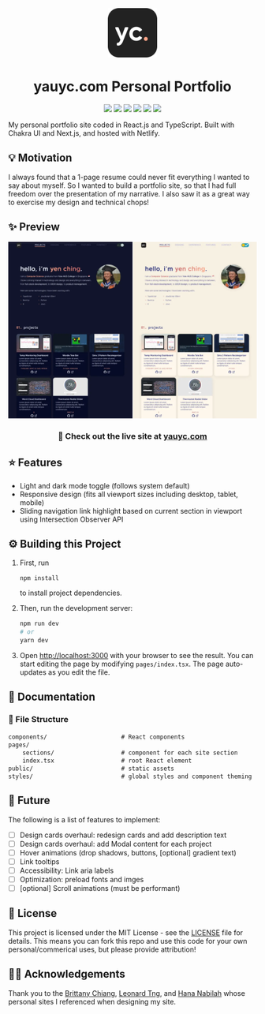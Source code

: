 <div align="center">
  <img alt="Logo" src="public/icons/favicon.png" width="100" />
</div>
<h1 align="center">yauyc.com Personal Portfolio</h1>
<p align="center">
  <a href="https://app.netlify.com/sites/yauyc/deploys"><img src="https://api.netlify.com/api/v1/badges/acadf828-1fcf-4691-90d4-ae5e428d825a/deploy-status"></a>
  <img src="https://img.shields.io/badge/React-20232A?style=for-the-badge&logo=react&logoColor=61DAFB">
  <img src="https://img.shields.io/badge/TypeScript-007ACC?style=for-the-badge&logo=typescript&logoColor=white">
  <img src="https://img.shields.io/badge/Chakra--UI-319795?style=for-the-badge&logo=chakra-ui&logoColor=white">
  <img src="https://img.shields.io/badge/next%20js-000000?style=for-the-badge&logo=nextdotjs&logoColor=white">
  <img src="https://img.shields.io/badge/License-MIT-informational?style=for-the-badge">
</p>
My personal portfolio site coded in React.js and TypeScript. Built with Chakra UI and Next.js, and hosted with Netlify.

## 💡 Motivation

I always found that a 1-page resume could never fit everything I wanted to say about myself. So I wanted to build a portfolio site, so that I had full freedom over the presentation of my narrative. I also saw it as a great way to exercise my design and technical chops!

## ✨ Preview

<div align="center">
  <div align="center" style="display:block;">
    <img src="public/previews/portfolio.webp">
  </div>
  <h3>🔗 Check out the live site at <a href="https://yauyc.com">yauyc.com</a></h3>
</div>

## ⭐ Features

- Light and dark mode toggle (follows system default)
- Responsive design (fits all viewport sizes including desktop, tablet, mobile)
- Sliding navigation link highlight based on current section in viewport using Intersection Observer API

## ⚙️ Building this Project

1. First, run
    ```
    npm install
    ```
    to install project dependencies.

2. Then, run the development server:
    ```bash
    npm run dev
    # or
    yarn dev
    ```

3. Open [http://localhost:3000](http://localhost:3000) with your browser to see the result. You can start editing the page by modifying `pages/index.tsx`. The page auto-updates as you edit the file.

## 📖 Documentation

### 📂 File Structure

```
components/                     # React components
pages/
    sections/                   # component for each site section
    index.tsx                   # root React element
public/                         # static assets
styles/                         # global styles and component theming
```

## 🤔 Future

The following is a list of features to implement:

- [ ] Design cards overhaul: redesign cards and add description text
- [ ] Design cards overhaul: add Modal content for each project
- [ ] Hover animations (drop shadows, buttons, [optional] gradient text)
- [ ] Link tooltips
- [ ] Accessibility: Link aria labels
- [ ] Optimization: preload fonts and imges
- [ ] [optional] Scroll animations (must be performant)

## 📝 License

This project is licensed under the MIT License - see the [LICENSE](https://github.com/yauyenching/portfolio-site/blob/main/LICENSE) file for details. This means you can fork this repo and use this code for your own personal/commerical uses, but please provide attribution!

## 🙌🏻 Acknowledgements

Thank you to the [Brittany Chiang](brittanychiang.com/), [Leonard Tng](leonardtng.com/), and [Hana Nabilah](https://raihanahnabilah.github.io/) whose personal sites I referenced when designing my site.